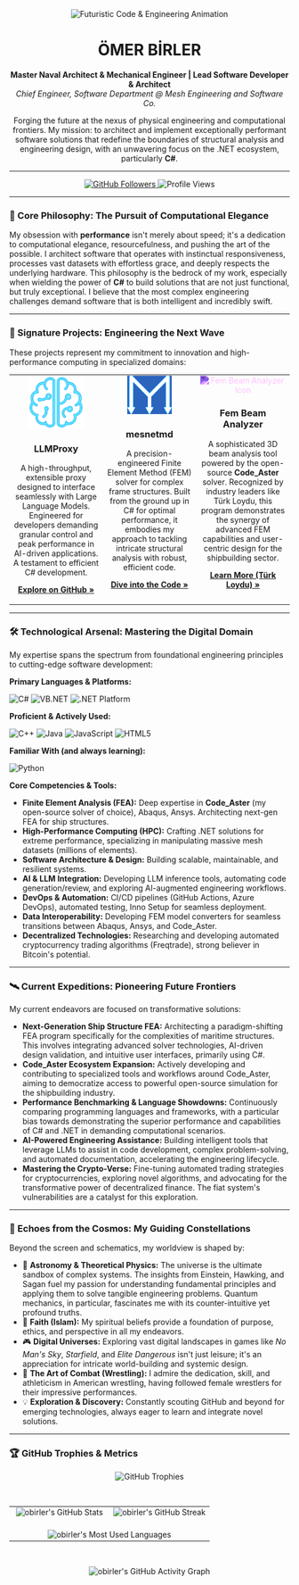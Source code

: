 <div align="center">
  <img src="https://media.giphy.com/media/qgQUggAC3Pfv687qPC/giphy.gif" width="250" alt="Futuristic Code & Engineering Animation"/>
  <h1>ÖMER BİRLER</h1>
  <p>
    <strong>Master Naval Architect & Mechanical Engineer | Lead Software Developer & Architect</strong><br />
    <em>Chief Engineer, Software Department @ Mesh Engineering and Software Co.</em>
  </p>
  <p>
    Forging the future at the nexus of physical engineering and computational frontiers. My mission: to architect and implement exceptionally performant software solutions that redefine the boundaries of structural analysis and engineering design, with an unwavering focus on the .NET ecosystem, particularly <strong>C#</strong>.
  </p>
</div>

---

<div align="center">
  <a href="https://github.com/obirler">
    <img src="https://img.shields.io/github/followers/obirler?label=Follow&style=social&logo=github" alt="GitHub Followers"/>
  </a>
  <!-- Optional: Add LinkedIn if you have one
  <a href="YOUR_LINKEDIN_PROFILE_URL_HERE">
    <img src="https://img.shields.io/badge/LinkedIn-Connect-0077B5?style=for-the-badge&logo=linkedin&logoColor=white" alt="LinkedIn Profile"/>
  </a>
  -->
  <img src="https://komarev.com/ghpvc/?username=obirler&label=Profile%20Views&color=007ACC&style=flat-square" alt="Profile Views"/>
</div>

---

### 🌌 Core Philosophy: The Pursuit of Computational Elegance

My obsession with **performance** isn't merely about speed; it's a dedication to computational elegance, resourcefulness, and pushing the art of the possible. I architect software that operates with instinctual responsiveness, processes vast datasets with effortless grace, and deeply respects the underlying hardware. This philosophy is the bedrock of my work, especially when wielding the power of **C#** to build solutions that are not just functional, but truly exceptional. I believe that the most complex engineering challenges demand software that is both intelligent and incredibly swift.

---

### 🚀 Signature Projects: Engineering the Next Wave

These projects represent my commitment to innovation and high-performance computing in specialized domains:

<table>
  <tr>
    <td width="33%" valign="top" align="center">
      <a href="https://github.com/obirler/LLMProxy" target="_blank">
        <img src="https://github.com/obirler/LLMProxy/blob/master/Assets/logo_small.png?raw=true" width="100" alt="LLMProxy Icon">
      </a>
      <h3>LLMProxy</h3>
      <p>A high-throughput, extensible proxy designed to interface seamlessly with Large Language Models. Engineered for developers demanding granular control and peak performance in AI-driven applications. A testament to efficient C# development.</p>
      <p><a href="https://github.com/obirler/LLMProxy"><strong>Explore on GitHub »</strong></a></p>
    </td>
    <td width="33%" valign="top" align="center">
      <a href="https://github.com/obirler/mesnetmd" target="_blank">
        <!-- Replace with an actual icon if you create one for mesnetmd -->
        <img src="https://github.com/obirler/mesnet/blob/master/Mesnet/Assets/logo.png?raw=true" width="80" alt="mesnetmd Icon" style="filter: invert(0.8) sepia(1) saturate(5) hue-rotate(180deg) brightness(1.5);">
      </a>
      <h3>mesnetmd</h3>
      <p>A precision-engineered Finite Element Method (FEM) solver for complex frame structures. Built from the ground up in C# for optimal performance, it embodies my approach to tackling intricate structural analysis with robust, efficient code.</p>
      <p><a href="https://github.com/obirler/mesnetmd"><strong>Dive into the Code »</strong></a></p>
    </td>
    <td width="33%" valign="top" align="center">
      <!-- You might want to get a logo/icon from Turk Loydu or create a generic one -->
      <img src="https://github.com/obirler/obirler/raw/refs/heads/main/Assets/fba.ico" width="80" alt="Fem Beam Analyzer Icon" style="filter: invert(0.8) sepia(1) saturate(5) hue-rotate(220deg) brightness(1.2);">
      <h3>Fem Beam Analyzer</h3>
      <p>A sophisticated 3D beam analysis tool powered by the open-source <strong>Code_Aster</strong> solver. Recognized by industry leaders like Türk Loydu, this program demonstrates the synergy of advanced FEM capabilities and user-centric design for the shipbuilding sector.</p>
      <p><a href="https://turkloydu.org/hizmetlerimiz/musteri-araclari/yazilimlar/fem-beam-analyzer/" target="_blank"><strong>Learn More (Türk Loydu) »</strong></a></p>
    </td>
  </tr>
</table>

---

### 🛠️ Technological Arsenal: Mastering the Digital Domain

My expertise spans the spectrum from foundational engineering principles to cutting-edge software development:

**Primary Languages & Platforms:**
<p>
  <img src="https://img.shields.io/badge/C%23-9B59B6?style=for-the-badge&logo=c-sharp&logoColor=white" alt="C#"/>
  <img src="https://img.shields.io/badge/Visual%20Basic%20.NET-5C6BC0?style=for-the-badge&logo=visual-basic&logoColor=white" alt="VB.NET"/>
  <img src="https://img.shields.io/badge/.NET-512BD4?style=for-the-badge&logo=dotnet&logoColor=white" alt=".NET Platform"/>
</p>

**Proficient & Actively Used:**
<p>
  <img src="https://img.shields.io/badge/C%2B%2B-00599C?style=for-the-badge&logo=c%2B%2B&logoColor=white" alt="C++"/>
  <img src="https://img.shields.io/badge/Java-ED8B00?style=for-the-badge&logo=openjdk&logoColor=white" alt="Java"/>
  <img src="https://img.shields.io/badge/JavaScript-F7DF1E?style=for-the-badge&logo=javascript&logoColor=black" alt="JavaScript"/>
  <img src="https://img.shields.io/badge/HTML5-E34F26?style=for-the-badge&logo=html5&logoColor=white" alt="HTML5"/>
</p>

**Familiar With (and always learning):**
<p>
  <img src="https://img.shields.io/badge/Python-3776AB?style=for-the-badge&logo=python&logoColor=white" alt="Python"/>
  <!-- Add other languages here -->
</p>

**Core Competencies & Tools:**
*   **Finite Element Analysis (FEA):** Deep expertise in **Code_Aster** (my open-source solver of choice), Abaqus, Ansys. Architecting next-gen FEA for ship structures.
*   **High-Performance Computing (HPC):** Crafting .NET solutions for extreme performance, specializing in manipulating massive mesh datasets (millions of elements).
*   **Software Architecture & Design:** Building scalable, maintainable, and resilient systems.
*   **AI & LLM Integration:** Developing LLM inference tools, automating code generation/review, and exploring AI-augmented engineering workflows.
*   **DevOps & Automation:** CI/CD pipelines (GitHub Actions, Azure DevOps), automated testing, Inno Setup for seamless deployment.
*   **Data Interoperability:** Developing FEM model converters for seamless transitions between Abaqus, Ansys, and Code_Aster.
*   **Decentralized Technologies:** Researching and developing automated cryptocurrency trading algorithms (Freqtrade), strong believer in Bitcoin's potential.

---

### 🛰️ Current Expeditions: Pioneering Future Frontiers

My current endeavors are focused on transformative solutions:

*   **Next-Generation Ship Structure FEA:** Architecting a paradigm-shifting FEA program specifically for the complexities of maritime structures. This involves integrating advanced solver technologies, AI-driven design validation, and intuitive user interfaces, primarily using C#.
*   **Code_Aster Ecosystem Expansion:** Actively developing and contributing to specialized tools and workflows around Code_Aster, aiming to democratize access to powerful open-source simulation for the shipbuilding industry.
*   **Performance Benchmarking & Language Showdowns:** Continuously comparing programming languages and frameworks, with a particular bias towards demonstrating the superior performance and capabilities of C# and .NET in demanding computational scenarios.
*   **AI-Powered Engineering Assistance:** Building intelligent tools that leverage LLMs to assist in code development, complex problem-solving, and automated documentation, accelerating the engineering lifecycle.
*   **Mastering the Crypto-Verse:** Fine-tuning automated trading strategies for cryptocurrencies, exploring novel algorithms, and advocating for the transformative power of decentralized finance. The fiat system's vulnerabilities are a catalyst for this exploration.

---

### 🌠 Echoes from the Cosmos: My Guiding Constellations

Beyond the screen and schematics, my worldview is shaped by:

*   🔭 **Astronomy & Theoretical Physics:** The universe is the ultimate sandbox of complex systems. The insights from Einstein, Hawking, and Sagan fuel my passion for understanding fundamental principles and applying them to solve tangible engineering problems. Quantum mechanics, in particular, fascinates me with its counter-intuitive yet profound truths.
*   🕌 **Faith (Islam):** My spiritual beliefs provide a foundation of purpose, ethics, and perspective in all my endeavors.
*   🎮 **Digital Universes:** Exploring vast digital landscapes in games like *No Man's Sky*, *Starfield*, and *Elite Dangerous* isn't just leisure; it's an appreciation for intricate world-building and systemic design.
*   💪 **The Art of Combat (Wrestling):** I admire the dedication, skill, and athleticism in American wrestling, having followed female wrestlers for their impressive performances.
*   💡 **Exploration & Discovery:** Constantly scouting GitHub and beyond for emerging technologies, always eager to learn and integrate novel solutions.

---

### 🏆 GitHub Trophies & Metrics

<div align="center">
  <img src="https://github-profile-trophy.vercel.app/?username=obirler&theme=radical&no-frame=true&no-bg=true&margin-w=15&margin-h=15&column=-1&row=1" alt="GitHub Trophies"/>
</div>

<br> <!-- Visual separation -->

<table width="95%" align="center"> <!-- Using a table for better layout control -->
  <tr>
    <td width="50%" align="center" valign="top">
      <img src="https://github-readme-stats.vercel.app/api?username=obirler&theme=vue-dark&show_icons=true&hide_border=true&count_private=true&rank_icon=github&card_width=400" alt="obirler's GitHub Stats" />
    </td>
    <td width="50%" align="center" valign="top">
      <img src="https://github-readme-streak-stats.herokuapp.com/?user=obirler&theme=vue-dark&hide_border=true&card_width=400" alt="obirler's GitHub Streak" />
    </td>
  </tr>
  <tr>
    <td colspan="2" align="center" valign="top">
      <br> <!-- Space before the next card -->
      <img src="https://github-readme-stats.vercel.app/api/top-langs/?username=obirler&hide=scss,css,javascript,html&layout=compact&theme=dark&langs_count=8&card_width=450" alt="obirler's Most Used Languages" />
    </td>
  </tr>
</table>

<br> <!-- Visual separation -->

<div align="center">
  <img src="https://github-readme-activity-graph.vercel.app/graph?username=obirler&theme=react-dark&hide_border=true&radius=16&height=300&area=true&bg_color=0D1117&color=007ACC&line=007ACC&point=FFFFFF" alt="obirler's GitHub Activity Graph"/>
</div>
